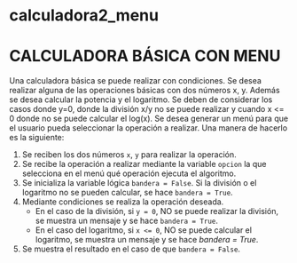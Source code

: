 # calculadora2_menu

# CALCULADORA BÁSICA CON MENU

Una calculadora básica se puede realizar con condiciones.  Se desea realizar alguna de las operaciones básicas con dos números x, y.  Además se desea calcular la potencia y el logaritmo. Se deben de considerar los casos donde y=0, donde la división x/y no se puede realizar y cuando x <= 0 donde no se puede calcular el log(x).  Se desea generar un menú para que el usuario pueda seleccionar la operación a realizar.  Una manera de hacerlo es la siguiente:

1. Se reciben los dos números `x`, `y` para realizar la operación.
2. Se recibe la operación a realizar mediante la variable `opcion` la que selecciona en el menú qué operación ejecuta el algoritmo.
3. Se inicializa la variable lógica `bandera = False`.  Si la división o el logaritmo no se pueden calcular, se hace `bandera = True`.
4. Mediante condiciones se realiza la operación deseada.
    * En el caso de la división, si `y = 0`, NO se puede realizar la división, se muestra un mensaje y se hace `bandera = True`.
    * En el caso del logaritmo, si `x <= 0`, NO se puede calcular el logaritmo, se muestra un mensaje y se hace *bandera = True*.
5. Se muestra el resultado en el caso de que `bandera = False`.